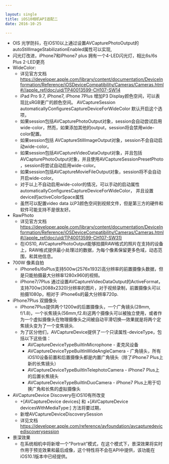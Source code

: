 ```yaml
---

layout: single
title: iOS10相机API适配二
date: 2016-10-25

---
```


* OIS  光学防抖，在iOS10以上通过设置AVCapturePhotoOutput的autoStillImageStabilizationEnabled属性可以实现,
* 闪光灯改进，iPhone7和iPhone7 plus 拥有一个4-LED闪光灯，相比6s/6s Plus 2-LED更亮
* WideColor:
    * 详见官方文档<https://developer.apple.com/library/content/documentation/DeviceInformation/Reference/iOSDeviceCompatibility/Cameras/Cameras.html#//apple_ref/doc/uid/TP40013599-CH107-SW14>
    * iPad Pro 9.7, iPhone7, iPhone 7Plus 增加P3 Display颜色空间，可以表现比sRGB更广的颜色空间。 AVCaptureSession automaticallyConfiguresCaptureDeviceForWideColor 默认开启这个选项，
    * 如果session包括AVCapturePhotoOutput对象，session会自动尝试启用wide-color，然而，如果添加其他的output，session将会禁用wide-color配置。
    * 如果session包括 AVCaptureStillImageOutput对象，session不会自动启动wide-color。
    * 如果session包括AVCaptureVideoDataOutput对象，并且包括 AVCapturePhotoOutput对象，并且使用AVCaptureSessionPresetPhoto ，session将尝试自动启用wide-color。
    * 如果session包括AVCaptureMovieFileOutput对象，session将不会自动开启wide-color。
    * 对于以上不自动启用wide-color的情况，可以手动的启动属性automaticallyConfiguresCaptureDeviceForWideColor， 并且设置device的activeColorSpace属性
    * 虽然可以配置video data 以P3颜色空间到视频文件，但是第三方的硬件和软件可能支持不是很友好。
* RawPhoto
    * 详见官方文档<https://developer.apple.com/library/content/documentation/DeviceInformation/Reference/iOSDeviceCompatibility/Cameras/Cameras.html#//apple_ref/doc/uid/TP40013599-CH107-SW31)>
    * 在iOS10, AVCapturePhotoOutput能够拍摄RAW格式的照片在支持的设备上，RAW格式提供最小处理过的数据，为每个像素保留更多色域，动态范围，和其他信息。
* 700W 像素自拍
    * iPhone6s/6sPlus支持500w(2576x1932)高分辨率的前置摄像头数据，但是只能拍摄最大分辨率1280x960的视频。
    * iPhone7/7Plus 通过设置AVCaptureVideoDataOutput的ActiveFormat，支持700w(3088x2320)分辨率的图片，对于视频录制，前置摄像头可以拍摄1080p，相对于 iPhone6s的最大分辨率720p.
* iPhone7Plus 双摄像头
    * iPhone7Plus提供两个1200w的后置摄像头，一个广角镜头(28mm, f/1.8)，一个长焦镜头(56mm,f2.8)这两个摄像头可以被独立使用，或者作为一个虚拟摄像头在物理摄像头之间被自动平滑切换—效果就是将两个定焦镜头变为了一个变焦镜头.
    * 为了区分他们，AVCaptureDevice提供了一个只读属性-deviceType，包括以下这些值：
        * AVCaptureDeviceTypeBuiltInMicrophone - 麦克风设备
        * AVCaptureDeviceTypeBuiltInWideAngleCamera - 广角镜头，所有iOS10设备前置和后置摄像头都是内置广角镜头（除了iPhone7 Plus上新的长焦镜头）
        * AVCaptureDeviceTypeBuiltInTelephotoCamera - iPhone7 Plus上的后置长焦镜头
        * AVCaptureDeviceTypeBuiltInDuoCamera - iPhone7 Plus上用于切换广角和长焦的虚拟摄像头
* AVCaptureDevice Discovery在iOS10有所改变
    * +[AVCaptureDevice devices] 和 +[AVCaptureDevice devicesWithMediaType:] 方法将要过期，
    * 新增AVCaptureDeviceDiscoverySession
    * 详见文档<https://developer.apple.com/reference/avfoundation/avcapturedevicediscoverysession>
* 景深效果
    * 在系统相机中将新增一个”Portrait”模式，在这个模式下，景深效果将实时作用于预览效果和最后成像，这个特性将不会在API中提供，该功能在iOS10.1版本中已经提供。